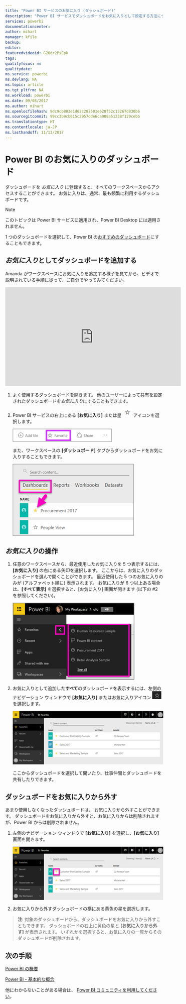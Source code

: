 ```yaml
---
title: "Power BI サービスのお気に入り (ダッシュボード)"
description: "Power BI サービスでダッシュボードをお気に入りとして設定する方法についてのドキュメント"
services: powerbi
documentationcenter: 
author: mihart
manager: kfile
backup: 
editor: 
featuredvideoid: G26dr2PsEpk
tags: 
qualityfocus: no
qualitydate: 
ms.service: powerbi
ms.devlang: NA
ms.topic: article
ms.tgt_pltfrm: NA
ms.workload: powerbi
ms.date: 09/08/2017
ms.author: mihart
ms.openlocfilehash: 9dc9cb883e1d62c282501e628f52c13267d830b6
ms.sourcegitcommit: 99cc3b9cb615c2957dde6ca908a51238f129cebb
ms.translationtype: HT
ms.contentlocale: ja-JP
ms.lasthandoff: 11/13/2017
---
```

# <a name="favorite-dashboards-in-the-power-bi-service"></a>Power BI のお気に入りのダッシュボード
ダッシュボードを *お気に入り* に登録すると、すべてのワークスペースからアクセスすることができます。  お気に入りは、通常、最も頻繁に利用するダッシュボードです。

> [!NOTE]
> このトピックは Power BI サービスに適用され、Power BI Desktop には適用されません。
> 
> 

1 つのダッシュボードを選択して、Power BI の[おすすめのダッシュボード](service-dashboard-featured.md)にすることもできます。

## <a name="add-a-dashboard-as-a-favorite"></a>*お気に入り*としてダッシュボードを追加する
Amanda がワークスペースにお気に入りを追加する様子を見てから、ビデオで説明されている手順に従って、ご自分でやってみてください。

<iframe width="560" height="315" src="https://www.youtube.com/embed/G26dr2PsEpk" frameborder="0" allowfullscreen></iframe>


1. よく使用するダッシュボードを開きます。 他のユーザーによって共有を設定されたダッシュボードを*お気に入り*にすることもできます。
2. Power BI サービスの右上にある **[お気に入り]** または星 ![](media/service-dashboard-favorite/power-bi-favorite-icon.png) アイコンを選択します。
   
   ![](media/service-dashboard-favorite/powerbi-dashboard-favorite.png)
   
   また、ワークスペースの **[ダッシュボード]** タブからダッシュボードをお気に入りすることもできます。
   
   ![](media/service-dashboard-favorite/power-bi-dashboard-favorite.png)

## <a name="working-with-favorites"></a>*お気に入り*の操作
1. 任意のワークスペースから、最近使用したお気に入りを 5 つ表示するには、**[お気に入り]** の右にある矢印を選択します。  ここからは、お気に入りのダッシュボードを選んで開くことができます。 最近使用した 5 つのお気に入りのみが (アルファベット順に) 表示されます。 お気に入りが 6 つ以上ある場合は、**[すべて表示]** を選択すると、[お気に入り] 画面が開きます (以下の #2 を参照してください)。 
   
   ![](media/service-dashboard-favorite/power-bi-favorite-flyout-new.png)
2. お気に入りとして追加した**すべて**のダッシュボードを表示するには、左側のナビゲーション ウィンドウで **[お気に入り]** またはお気に入りアイコン ![](media/service-dashboard-favorite/power-bi-favorites-icon.png) を選択します。  
   
    ![](media/service-dashboard-favorite/power-bi-favorites-screen.png)
   
   ここからダッシュボードを選択して開いたり、仕事仲間とダッシュボードを共有したりできます。

## <a name="unfavorite-a-dashboard"></a>ダッシュボードをお気に入りから外す
あまり使用しなくなったダッシュボードは、  お気に入りから外すことができます。 ダッシュボードをお気に入りから外すと、お気に入りからは削除されますが、Power BI からは削除されません。

1. 左側のナビゲーション ウィンドウで **[お気に入り]** を選択し、**[お気に入り]** 画面を開きます。
   
   ![](media/service-dashboard-favorite/power-bi-unfavorites-screen.png)
2. お気に入りから外すダッシュボードの横にある黄色の星を選択します。

> **注**: 対象のダッシュボードから、ダッシュボードをお気に入りから外すこともできます。 ダッシュボードの右上に黄色の星と **[お気に入りから外す]** が表示されます。 いずれかを選択すると、お気に入りの一覧からそのダッシュボードが削除されます。 
> 
> 

## <a name="next-steps"></a>次の手順
[Power BI の概要](service-get-started.md)

[Power BI - 基本的な概念](service-basic-concepts.md)

他にわからないことがある場合は、 [Power BI コミュニティを利用してください](http://community.powerbi.com/)。

